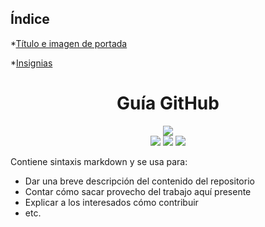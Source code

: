 ## Índice

*[Título e imagen de portada](#Título-e-imagen-de-portada)

*[Insignias](#insignias)

<h1 align="center"> Guía GitHub </h1>

<p align="center">
  <img src="https://github.com/javi13mm/DWES/assets/145338949/c84e4355-1817-4a43-9502-33a51caf4fcf"><br>
  <img src="https://img.shields.io/badge/GitHub-v._3.6-green">
  <img src="https://img.shields.io/badge/Year-2023-red">
  <img src="https://img.shields.io/badge/Javi%20Mart%C3%ADnez-8A2BE2">
</p>

Contiene sintaxis markdown y se usa para:

* Dar una breve descripción del contenido del repositorio
* Contar cómo sacar provecho del trabajo aquí presente
* Explicar a los interesados cómo contribuir
* etc.
